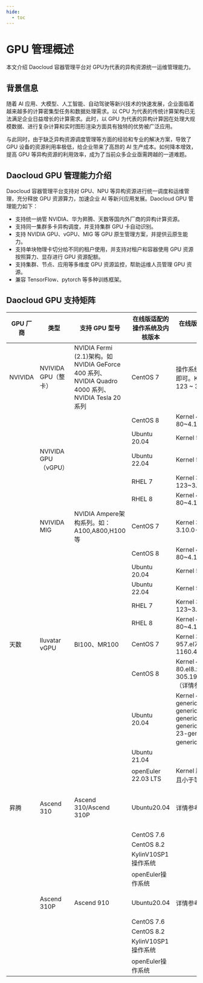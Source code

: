 ```yaml
---
hide:
  - toc
---
```


# GPU 管理概述

本文介绍 Daocloud 容器管理平台对 GPU为代表的异构资源统一运维管理能力。

## 背景信息

随着 AI 应用、大模型、人工智能、自动驾驶等新兴技术的快速发展，企业面临着越来越多的计算密集型任务和数据处理需求。以 CPU 为代表的传统计算架构已无法满足企业日益增长的计算需求。此时，以 GPU 为代表的异构计算因在处理大规模数据、进行复杂计算和实时图形渲染方面具有独特的优势被广泛应用。

与此同时，由于缺乏异构资源调度管理等方面的经验和专业的解决方案，导致了 GPU 设备的资源利用率极低，给企业带来了高昂的 AI 生产成本。如何降本增效，提高 GPU 等异构资源的利用效率，成为了当前众多企业亟需跨越的一道难题。

## Daocloud GPU 管理能力介绍

Daocloud 容器管理平台支持对 GPU、NPU 等异构资源进行统一调度和运维管理，充分释放 GPU 资源算力，加速企业 AI 等新兴应用发展。Daocloud GPU 管理能力如下：

- 支持统一纳管 NVIDIA、华为昇腾、天数等国内外厂商的异构计算资源。
- 支持同一集群多卡异构调度，并支持集群 GPU 卡自动识别。
- 支持 NVIDIA GPU、vGPU、MIG 等 GPU 原生管理方案，并提供云原生能力。
- 支持单块物理卡切分给不同的租户使用，并支持对租户和容器使用 GPU 资源按照算力、显存进行 GPU 资源配额。
- 支持集群、节点、应用等多维度 GPU 资源监控，帮助运维人员管理 GPU 资源。
- 兼容 TensorFlow、pytorch 等多种训练框架。

## Daocloud GPU 支持矩阵

| GPU 厂商 | 类型                | 支持 GPU 型号                                                | 在线版适配的操作系统及内核版本 | 在线版推荐操作系统及内核                                     | 推荐的操作系统 | 推荐的系统内核 | 安装文档                                                     |
| -------- | ------------------- | ------------------------------------------------------------ | ------------------------------ | ------------------------------------------------------------ | -------------- | -------------- | ------------------------------------------------------------ |
| NVIVIDA  | NVIVIDA GPU（整卡） | NVIDIA Fermi (2.1)架构。如NVIDIA GeForce 400 系列、NVIDIA Quadro 4000 系列、NVIDIA Tesla 20 系列 | CentOS 7                       | 操作系统支持的版本范围即可。Kernel 3.10.0-123 ~ 3.10.0-1160  | CentOS 7.9     | `3.10.0-1160`  | [内核参考文档](https://blog.csdn.net/weixin_42915431/article/details/105845001) |
|          |                     |                                                              | CentOS 8                       | Kernel 4.18.0-80~4.18.0-348                                  |                |                |                                                              |
|          |                     |                                                              | Ubuntu 20.04                   | Kernel 5.4                                                   |                |                |                                                              |
|          | NVIVIDA GPU（vGPU） |                                                              | Ubuntu 22.04                   | Kernel 5.19                                                  |                |                |                                                              |
|          |                     |                                                              | RHEL 7                         | Kernel 3.10.0-123~3.10.0-1160                                |                |                |                                                              |
|          |                     |                                                              | RHEL 8                         | Kernel 4.18.0-80~4.18.0-348                                  |                |                |                                                              |
|          | NVIVIDA MIG         | NVIDIA Ampere架构系列。如：A100,A800,H100等                  | CentOS 7                       | Kernel 3.10.0-123 ~ 3.10.0-1160                              | CentOS 7.9     | `3.10.0-1160`  |                                                              |
|          |                     |                                                              | CentOS 8                       | Kernel 4.18.0-80~4.18.0-348                                  |                |                |                                                              |
|          |                     |                                                              | Ubuntu 20.04                   | Kernel 5.4                                                   |                |                |                                                              |
|          |                     |                                                              | Ubuntu 22.04                   | Kernel 5.19                                                  |                |                |                                                              |
|          |                     |                                                              | RHEL 7                         | Kernel 3.10.0-123~3.10.0-1160                                |                |                |                                                              |
|          |                     |                                                              | RHEL 8                         | Kernel 4.18.0-80~4.18.0-348                                  |                |                |                                                              |
| 天数     | Iluvatar vGPU       | BI100、MR100                                                 | CentOS 7                       | Kernel 3.10.0-957.el7.x86_64~3.10.0-1160.42.2.el7.x86_64     | CentOS 7.9     | `3.10.0-1160`  | 补充中                                                       |
|          |                     |                                                              | CentOS 8                       | Kernel 4.18.0-80.el8.x86_64~ 4.18.0-305.19.1.el8_4.x86_64 （详情参考文档） |                |                |                                                              |
|          |                     |                                                              | Ubuntu 20.04                   | Kernel 4.15.0-20-generic ~4.15.0-160-genericKernel 5.4.0-26-generic ~5.4.0-89-generic Kernel 5.8.0-23-generic ~5.8.0-63-generic详情参考文档 |                |                |                                                              |
|          |                     |                                                              | Ubuntu 21.04                   |                                                              |                |                |                                                              |
|          |                     |                                                              | openEuler 22.03 LTS            | Kernel 版本⼤于等于 5.1 且⼩于等于 5.10                      |                |                |                                                              |
| 昇腾     | Ascend 310          | Ascend 310/Ascend 310P                                       | Ubuntu20.04                    | 详情参考：[内核版本要求](https://www.hiascend.com/document/detail/zh/quick-installation/22.0.0/quickinstg/800_3010/quickinstg_800_3010_x86_0005.html) | CentOS 7.9     | `3.10.0-1160`  | [300和310P驱动文档](https://www.hiascend.com/document/detail/zh/quick-installation/22.0.0/quickinstg/800_3010/quickinstg_800_3010_x86_0041.html) |
|          |                     |                                                              | CentOS 7.6                     |                                                              |                |                |                                                              |
|          |                     |                                                              | CentOS 8.2                     |                                                              |                |                |                                                              |
|          |                     |                                                              | KylinV10SP1 操作系统           |                                                              |                |                |                                                              |
|          |                     |                                                              | openEuler操作系统              |                                                              |                |                |                                                              |
|          | Ascend 310P         | Ascend 910                                                   | Ubuntu20.04                    | 详情参考:[ 内核版本要求](https://www.hiascend.com/document/detail/zh/quick-installation/22.0.0/quickinstg/800_9010/quickinstg_800_9010_x86_0005.html) | CentOS 7.9     | `3.10.0-1160`  | [910驱动文档](https://www.hiascend.com/document/detail/zh/quick-installation/22.0.0/quickinstg/800_9010/quickinstg_800_9010_x86_0049.html) |
|          |                     |                                                              | CentOS 7.6                     |                                                              |                |                |                                                              |
|          |                     |                                                              | CentOS 8.2                     |                                                              |                |                |                                                              |
|          |                     |                                                              | KylinV10SP1 操作系统           |                                                              |                |                |                                                              |
|          |                     |                                                              | openEuler操作系统              |                                                              |                |                |                                                              |
